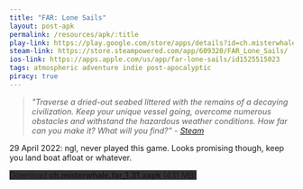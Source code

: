 ```yaml
---
title: "FAR: Lone Sails"
layout: post-apk
permalink: /resources/apk/:title
play-link: https://play.google.com/store/apps/details?id=ch.misterwhale.far
steam-link: https://store.steampowered.com/app/609320/FAR_Lone_Sails/
ios-link: https://apps.apple.com/us/app/far-lone-sails/id1525515023
tags: atmospheric adventure indie post-apocalyptic
piracy: true
---
```


> _"Traverse a dried-out seabed littered with the remains of a decaying civilization. Keep your unique vessel going, overcome numerous obstacles and withstand the hazardous weather conditions. How far can you make it? What will you find?" - <a href="https://store.steampowered.com/app/609320/FAR_Lone_Sails/" target="_blank">Steam</a>_

<span class="timestamp">29 April 2022:</span> ngl, never played this game. Looks promising though, keep you land boat afloat or whatever.

<div class="text-center">
    <a class="btn btn-dark btn-block w-100" onclick='apk("ch.misterwhale.far_1.31.xapk")' style="text-decoration: none; background-color: #333;"> Download <b>ch.misterwhale.far_1.31.xapk</b> (431 MB)</a>
</div>
